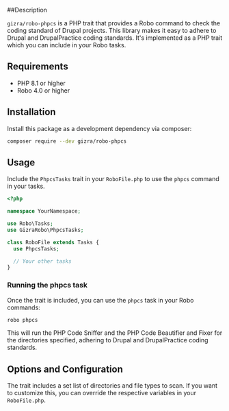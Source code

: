 ##Description

`gizra/robo-phpcs` is a PHP trait that provides a Robo command to check the coding standard of Drupal projects. This library makes it easy to adhere to Drupal and DrupalPractice coding standards. It's implemented as a PHP trait which you can include in your Robo tasks.

## Requirements

- PHP 8.1 or higher
- Robo 4.0 or higher

## Installation

Install this package as a development dependency via composer:

```bash
composer require --dev gizra/robo-phpcs
```

## Usage

Include the `PhpcsTasks` trait in your `RoboFile.php` to use the `phpcs` command in your tasks.

```php
<?php

namespace YourNamespace;

use Robo\Tasks;
use GizraRobo\PhpcsTasks;

class RoboFile extends Tasks {
  use PhpcsTasks;

  // Your other tasks
}
```

### Running the phpcs task

Once the trait is included, you can use the `phpcs` task in your Robo commands:

```bash
robo phpcs
```

This will run the PHP Code Sniffer and the PHP Code Beautifier and Fixer for the directories specified, adhering to Drupal and DrupalPractice coding standards.

## Options and Configuration

The trait includes a set list of directories and file types to scan. If you want to customize this, you can override the respective variables in your `RoboFile.php`.
